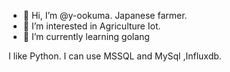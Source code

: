 - 👋 Hi, I’m @y-ookuma. Japanese farmer. 
- 👀 I’m interested in Agriculture Iot.
- 🌱 I’m currently learning golang


I like Python.
I can use MSSQL and MySql ,Influxdb.

<!---
y-ookuma/y-ookuma is a ✨ special ✨ repository because its `README.md` (this file) appears on your GitHub profile.
You can click the Preview link to take a look at your changes.
--->
